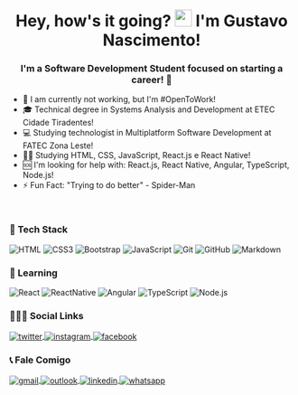 <h1 align="center">Hey, how's it going? <img src="https://raw.githubusercontent.com/kaueMarques/kaueMarques/master/hi.gif" width="30px"> I'm Gustavo Nascimento!</h1>
<h3 align="center">I'm a Software Development Student focused on starting a career! 🚀</h3>

- 💼 I am currently not working, but I'm #OpenToWork!
- 🎓 Technical degree in Systems Analysis and Development at ETEC Cidade Tiradentes!
- 💻 Studying technologist in Multiplatform Software Development at FATEC Zona Leste!
- 👩‍💻 Studying HTML, CSS, JavaScript, React.js e React Native!
- 🆘 I'm looking for help with: React.js, React Native, Angular, TypeScript, Node.js!
- ⚡ Fun Fact: "Trying to do better" - Spider-Man
<br>
<h3> 🧠 Tech Stack</h3>

![HTML](https://img.shields.io/badge/HTML5-E34F26?style=for-the-badge&logo=html5&logoColor=white)
![CSS3](https://img.shields.io/badge/CSS3-1572B6?style=for-the-badge&logo=css3&logoColor=white)
![Bootstrap](https://img.shields.io/badge/Bootstrap-563D7C?style=for-the-badge&logo=bootstrap&logoColor=white)
![JavaScript](https://img.shields.io/badge/JavaScript-F7DF1E?style=for-the-badge&logo=javascript&logoColor=black)
![Git](https://img.shields.io/badge/Git-E34F26?style=for-the-badge&logo=git&logoColor=white)
![GitHub](https://img.shields.io/badge/GitHub-100000?style=for-the-badge&logo=github&logoColor=white)
![Markdown](https://img.shields.io/badge/Markdown-000000?style=for-the-badge&logo=markdown&logoColor=white)
<br>
<h3>📑 Learning</h3>

![React](https://img.shields.io/badge/React-20232A?style=for-the-badge&logo=react&logoColor=61DAFB)
![ReactNative](https://img.shields.io/badge/React_Native-20232A?style=for-the-badge&logo=react&logoColor=61DAFB)
![Angular](https://img.shields.io/badge/Angular-DD0031?style=for-the-badge&logo=angular&logoColor=white)
![TypeScript](https://img.shields.io/badge/TypeScript-007ACC?style=for-the-badge&logo=typescript&logoColor=white)
![Node.js](https://img.shields.io/badge/Node.js-43853D?style=for-the-badge&logo=node.js&logoColor=white)
<br>
<h3>👨🏾‍🦱 Social Links</h3>

<a href="https://twitter.com/gustanascsouza" target="_blank">
  <img align="center" src="https://img.shields.io/badge/Twitter-1DA1F2?style=for-the-badge&logo=twitter&logoColor=white" alt="twitter"/>  
</a>
<a href="https://www.instagram.com/gustanascsouza/" target="_blank">
 <img align="center" src="https://img.shields.io/badge/Instagram-E4405F?style=for-the-badge&logo=instagram&logoColor=white" alt="instagram"/>
</a>
<a href="https://www.facebook.com/profile.php?id=100017365989262" target="_blank">
 <img align="center" src="https://img.shields.io/badge/Facebook-1877F2?style=for-the-badge&logo=facebook&logoColor=white" alt="facebook"/>
</a>
<br>
<h3>📞 Fale Comigo</h3>

<a href="mailto:gunascsouza@gmail.com" target="_blank">
  <img align="center" src="https://img.shields.io/badge/Gmail-D14836?style=for-the-badge&logo=gmail&logoColor=white" alt="gmail"/>
</a>
<a href="mailto:gustavo.ns@outlook.com.br" target="_blank">
  <img align="center" src="https://img.shields.io/badge/Microsoft_Outlook-0078D4?style=for-the-badge&logo=microsoft-outlook&logoColor=white" alt="outlook"/>
</a>
<a href="https://www.linkedin.com/in/gustanascsouza/" target="_blank">
  <img align="center" src="https://img.shields.io/badge/LinkedIn-0077B5?style=for-the-badge&logo=linkedin&logoColor=white" alt="linkedin"/>
</a>
<a href="https://wa.me/5511976495898" target="_blank">
  <img align="center" src="https://img.shields.io/badge/WhatsApp-25D366?style=for-the-badge&logo=whatsapp&logoColor=white" alt="whatsapp"/>
</a>
